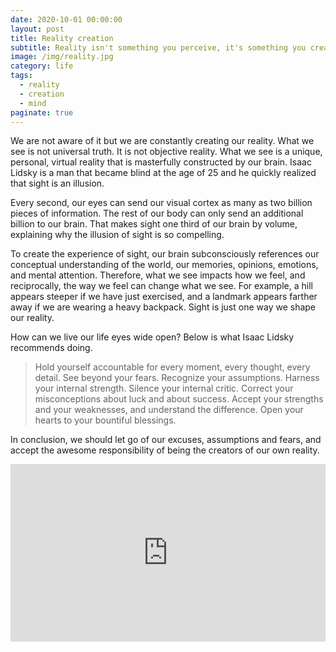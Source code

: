 ```yaml
---
date: 2020-10-01 00:00:00
layout: post
title: Reality creation
subtitle: Reality isn't something you perceive, it's something you create in your mind. 
image: /img/reality.jpg
category: life
tags:
  - reality
  - creation
  - mind
paginate: true
---
```


We are not aware of it but we are constantly creating our reality. What we see is not universal truth. It is not objective reality. What we see is a unique, personal, virtual reality that is masterfully constructed by our brain. Isaac Lidsky is a man that became blind at the age of 25 and he quickly realized that sight is an illusion.

Every second, our eyes can send our visual cortex as many as two billion pieces of information. The rest of our body can only send an additional billion to our brain. That makes sight one third of our brain by volume, explaining why the illusion of sight is so compelling.

To create the experience of sight, our brain subconsciously references our conceptual understanding of the world, our memories, opinions, emotions, and mental attention. Therefore, what we see impacts how we feel, and reciprocally, the way we feel can change what we see. For example, a hill appears steeper if we have just exercised, and a landmark appears farther away if we are wearing a heavy backpack. Sight is just one way we shape our reality. 

How can we live our life eyes wide open? 
Below is what Isaac Lidsky recommends doing. 

> Hold yourself accountable for every moment, every thought, every detail. See beyond your fears. Recognize your assumptions. Harness your internal strength. Silence your internal critic. Correct your misconceptions about luck and about success. Accept your strengths and your weaknesses, and understand the difference. Open your hearts to your bountiful blessings. 

In conclusion, we should let go of our excuses, assumptions and fears, and accept the awesome responsibility of being the creators of our own reality.

<div style="max-width:854px"><div style="position:relative;height:0;padding-bottom:56.25%"><iframe src="https://embed.ted.com/talks/lang/en/isaac_lidsky_what_reality_are_you_creating_for_yourself" width="854" height="480" style="position:absolute;left:0;top:0;width:100%;height:100%" frameborder="0" scrolling="no" allowfullscreen></iframe></div></div>